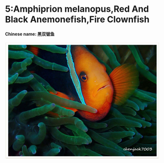 # 5:Amphiprion melanopus,Red And Black Anemonefish,Fire Clownfish

#### Chinese name: 黑双锯鱼

![](../../.gitbook/assets/amphiprion-melanopu.jpg)

